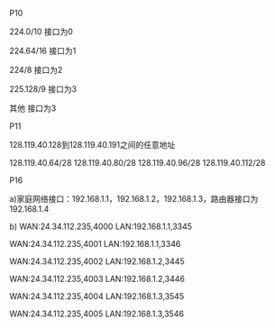 P10

224.0/10          接口为0

224.64/16         接口为1

224/8             接口为2

225.128/9         接口为3

其他              接口为3

P11

128.119.40.128到128.119.40.191之间的任意地址

128.119.40.64/28  128.119.40.80/28  128.119.40.96/28  128.119.40.112/28

P16

a)家庭网络接口：192.168.1.1，192.168.1.2，192.168.1.3，路由器接口为192.168.1.4

b)
WAN:24.34.112.235,4000  LAN:192.168.1.1,3345

WAN:24.34.112.235,4001  LAN:192.168.1.1,3346

WAN:24.34.112.235,4002  LAN:192.168.1.2,3445

WAN:24.34.112.235,4003  LAN:192.168.1.2,3446

WAN:24.34.112.235,4004  LAN:192.168.1.3,3545

WAN:24.34.112.235,4005  LAN:192.168.1.3,3546

